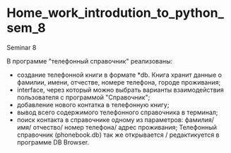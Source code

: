 # Home_work_introdution_to_python_sem_8
Seminar 8

В программе "телефонный справочник" реализованы:
- создание телефонной книги в формате *db. Книга хранит данные о фамилии, имени, отчестве, номере телефона, городе проживания; 
- interface, через который можно выбрать варианты взаимодействия пользователя с программой "Справочник";
- добавление нового контатка в телефонную книгу;
- вывод всего содержимого телефонного справочника в терминал;
- поиск контакта в справочнике одному из параметров: фамилия/ имя/ отчество/ номер телефона/ адрес проживания;
Телефонный справочник (phonebook.db) так же открывается / редактикуется в программе DB Browser.
